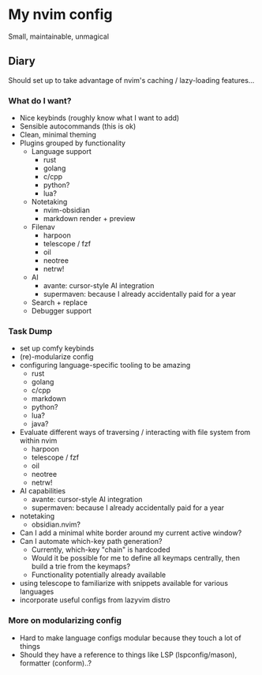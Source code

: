 # My nvim config

Small, maintainable, unmagical

## Diary

Should set up to take advantage of nvim's caching / lazy-loading features...

### What do I want?
- Nice keybinds (roughly know what I want to add)
- Sensible autocommands (this is ok)
- Clean, minimal theming
- Plugins grouped by functionality
  - Language support
    - rust
    - golang
    - c/cpp
    - python?
    - lua?
  - Notetaking
    - nvim-obsidian
    - markdown render + preview
  - Filenav
    - harpoon
    - telescope / fzf
    - oil
    - neotree
    - netrw!
  - AI
    - avante: cursor-style AI integration
    - supermaven: because I already accidentally paid for a year
  - Search + replace
  - Debugger support

### Task Dump
- set up comfy keybinds
- (re)-modularize config
- configuring language-specific tooling to be amazing
  - rust
  - golang
  - c/cpp
  - markdown
  - python?
  - lua?
  - java?
- Evaluate different ways of traversing / interacting with file system from within nvim
  - harpoon
  - telescope / fzf
  - oil
  - neotree
  - netrw!
- AI capabilities
  - avante: cursor-style AI integration
  - supermaven: because I already accidentally paid for a year
- notetaking
  - obsidian.nvim?
- Can I add a minimal white border around my current active window?
- Can I automate which-key path generation?
  - Currently, which-key "chain" is hardcoded
  - Would it be possible for me to define all keymaps centrally, then build a trie from the keymaps?
  - Functionality potentially already available
- using telescope to familiarize with snippets available for various languages
- incorporate useful configs from lazyvim distro

### More on modularizing config
- Hard to make language configs modular because they touch a lot of things
- Should they have a reference to things like LSP (lspconfig/mason), formatter (conform)..?
